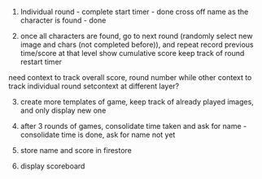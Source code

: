 
1. Individual round - complete
start timer - done
cross off name as the character is found - done

2. once all characters are found, go to next round (randomly select new image and chars (not completed before)), and repeat
record previous time/score at that level
show cumulative score
keep track of round
restart timer

need context to track overall score, round number
while other context to track individual round
setcontext at different layer?

3.  create more templates of game, keep track of already played images, and only display new one

4. after 3 rounds of games, consolidate time taken and ask for name - consolidate time is done, ask for name not yet

5. store name and score in firestore

6. display scoreboard